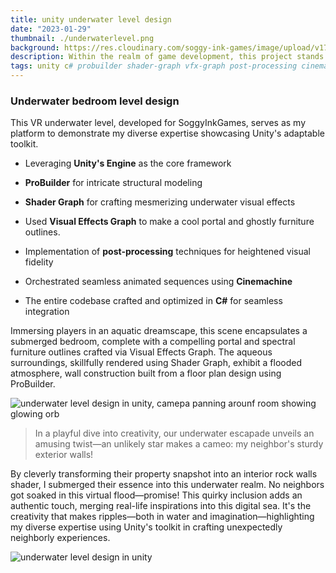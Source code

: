 ```yaml
---
title: unity underwater level design
date: "2023-01-29"
thumbnail: ./underwaterlevel.png
background: https://res.cloudinary.com/soggy-ink-games/image/upload/v1709873090/portfolio/unity-ian.png
description: Within the realm of game development, this project stands as an intricately designed underwater-themed level meticulously constructed using the Unity engine, tailored specifically for SOGGY INK GAMES.
tags: unity c# probuilder shader-graph vfx-graph post-processing cinemachine
---
```


### Underwater bedroom level design

This VR underwater level, developed for SoggyInkGames, serves as my platform to demonstrate my diverse expertise showcasing Unity's adaptable toolkit.

- Leveraging <b>Unity's Engine</b> as the core framework

- <b>ProBuilder</b> for intricate structural modeling

- <b>Shader Graph</b> for crafting mesmerizing underwater visual effects

- Used <b>Visual Effects Graph</b> to make a cool portal and ghostly furniture outlines.

- Implementation of <b>post-processing</b> techniques for heightened visual fidelity

- Orchestrated seamless animated sequences using <b>Cinemachine</b>

- The entire codebase crafted and optimized in <b>C#</b> for seamless integration

Immersing players in an aquatic dreamscape, this scene encapsulates a submerged bedroom, complete with a compelling portal and spectral furniture outlines crafted via Visual Effects Graph. The aqueous surroundings, skillfully rendered using Shader Graph, exhibit a flooded atmosphere, wall construction built from a floor plan design using ProBuilder.

![underwater level design in unity, camepa panning arounf room showing glowing orb](./underwater.gif)

> In a playful dive into creativity, our underwater escapade unveils an amusing twist—an unlikely star makes a cameo: my neighbor's sturdy exterior walls!

By cleverly transforming their property snapshot into an interior rock walls shader, I submerged their essence into this underwater realm. No neighbors got soaked in this virtual flood—promise! This quirky inclusion adds an authentic touch, merging real-life inspirations into this digital sea. It's the creativity that makes ripples—both in water and imagination—highlighting my diverse expertise using Unity's toolkit in crafting unexpectedly neighborly experiences.

![underwater level design in unity](https://res.cloudinary.com/soggy-ink-games/image/upload/v1676511763/portfolio/underwaterlevel_qyslmy.png)
